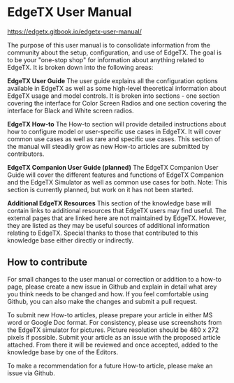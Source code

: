 # EdgeTX User Manual

https://edgetx.gitbook.io/edgetx-user-manual/

The purpose of this user manual is to consolidate information from the community about the setup, configuration, and use of EdgeTX. The goal is to be your "one-stop shop" for information about anything related to EdgeTX. It is broken down into the following areas:


**EdgeTX User Guide**
The user guide explains all the configuration options available in EdgeTX as well as some high-level theoretical information about EdgeTX usage and model controls. It is broken into sections - one section covering the interface for Color Screen Radios and one section covering the interface for Black and White screen radios. 


**EdgeTX How-to**
The How-to section will provide detailed instructions about how to configure model or user-specific use cases in EdgeTX. It will cover common use cases as well as rare and specific use cases. This section of the manual will steadily grow as new How-to articles are submitted by contributors.


**EdgeTX Companion User Guide (planned)**
The EdgeTX Companion User Guide will cover the different features and functions of EdgeTX Companion and the EdgeTX Simulator as well as common use cases for both. Note: This section is currently planned, but work on it has not been started. 

**Additional EdgeTX Resources**
This section of the knowledge base will contain links to additional resources that EdgeTX users may find useful. The external pages that are linked here are not maintained by EdgeTX. However, they are listed as they may be useful sources of additional information relating to EdgeTX.
Special thanks to those that contributed to this knowledge base either directly or indirectly. 

## How to contribute

 For small changes to the user manual or correction or addition to a how-to page, please create a new issue in Github and explain in detail what arey you think needs to be changed and how. If you feel comfortable using Github, you can also make the changes and submit a pull request.
    
To submit new How-to articles, please prepare your article in either MS word or Google Doc format. For consistency, please use screenshots from the EdgeTX simulator for pictures. Picture resolution should be 480 x 272 pixels if possible. Submit your article as an issue with the proposed article attached. From there it will be reviewed and once accepted, added to the knowledge base by one of the Editors.
 
 To make a recommendation for a future How-to article, please make an issue via Github.

